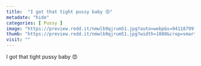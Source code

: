 ```yaml
---
title:  "I got that tight pussy baby 😍"
metadate: "hide"
categories: [ Pussy ]
image: "https://preview.redd.it/nmwlb9qjrum51.jpg?auto=webp&s=94118799f35a463e5435aa52b4eb804b19014e6e"
thumb: "https://preview.redd.it/nmwlb9qjrum51.jpg?width=1080&crop=smart&auto=webp&s=c5bf5ec70448fa9b7020aef0fddf7746fa59761c"
visit: ""
---
```

I got that tight pussy baby 😍
